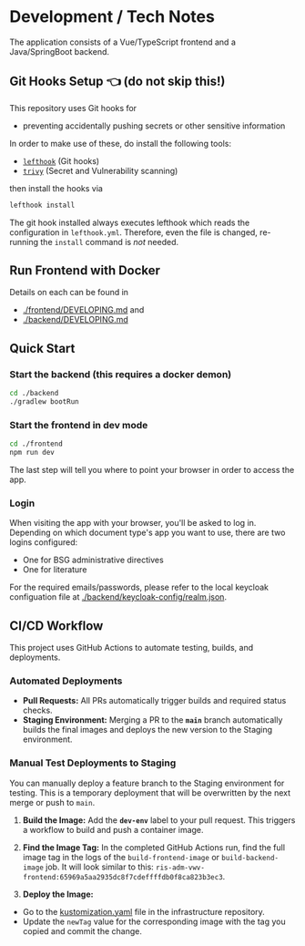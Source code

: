 # Development / Tech Notes

The application consists of a Vue/TypeScript frontend and a Java/SpringBoot backend.

## Git Hooks Setup 👈 (do not skip this!)

This repository uses Git hooks for

- preventing accidentally pushing secrets or other sensitive information

In order to make use of these, do install the following tools:

- [`lefthook`](https://github.com/evilmartians/lefthook) (Git hooks)
- [`trivy`](https://github.com/aquasecurity/trivy) (Secret and Vulnerability scanning)

then install the hooks via

```bash
lefthook install
```

The git hook installed always executes lefthook which reads the configuration in `lefthook.yml`. Therefore, even the file is changed, re-running the `install` command is _not_ needed.

## Run Frontend with Docker

Details on each can be found in

- [./frontend/DEVELOPING.md](./frontend/DEVELOPING.md) and
- [./backend/DEVELOPING.md](./backend/DEVELOPING.md)

## Quick Start

### Start the backend (this requires a docker demon)

```bash
cd ./backend
./gradlew bootRun
```

### Start the frontend in dev mode

```bash
cd ./frontend
npm run dev
```

The last step will tell you where to point your browser in order to access the app.

### Login
When visiting the app with your browser, you'll be asked to log in. Depending on which document type's app you want to use, there are two logins configured:

* One for BSG administrative directives
* One for literature

For the required emails/passwords, please refer to the local keycloak configuation file at [./backend/keycloak-config/realm.json](./backend/keycloak-config/realm.json).

## CI/CD Workflow

This project uses GitHub Actions to automate testing, builds, and deployments.

### Automated Deployments

* **Pull Requests:** All PRs automatically trigger builds and required status checks.
* **Staging Environment:** Merging a PR to the **`main`** branch automatically builds the final images and deploys the new version to the Staging environment.

### Manual Test Deployments to Staging

You can manually deploy a feature branch to the Staging environment for testing. This is a temporary deployment that will be overwritten by the next merge or push to `main`.

1.  **Build the Image:** Add the **`dev-env`** label to your pull request. This triggers a workflow to build and push a container image.

2.  **Find the Image Tag:** In the completed GitHub Actions run, find the full image tag in the logs of the `build-frontend-image` or `build-backend-image` job. It will look similar to this: `ris-adm-vwv-frontend:65969a5aa2935dc8f7cdeffffdb0f8ca823b3ec3`.

3.  **Deploy the Image:**
  * Go to the [kustomization.yaml](https://github.com/digitalservicebund/ris-adm-vwv-infra/blob/main/manifests/overlays/staging/kustomization.yaml) file in the infrastructure repository.
  * Update the `newTag` value for the corresponding image with the tag you copied and commit the change.
